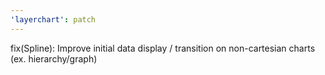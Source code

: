 ```yaml
---
'layerchart': patch
---
```


fix(Spline): Improve initial data display / transition on non-cartesian charts (ex. hierarchy/graph)
